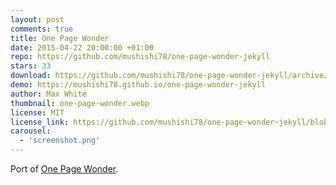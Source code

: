 ```yaml
---
layout: post
comments: true
title: One Page Wonder
date: 2015-04-22 20:00:00 +01:00
repo: https://github.com/mushishi78/one-page-wonder-jekyll
stars: 33
download: https://github.com/mushishi78/one-page-wonder-jekyll/archive/gh-pages.zip
demo: https://mushishi78.github.io/one-page-wonder-jekyll
author: Max White
thumbnail: one-page-wonder.webp
license: MIT
license_link: https://github.com/mushishi78/one-page-wonder-jekyll/blob/gh-pages/LICENSE.txt
carousel:
  - 'screenshot.png'
---
```


Port of [One Page Wonder](https://github.com/IronSummitMedia/startbootstrap-one-page-wonder).
